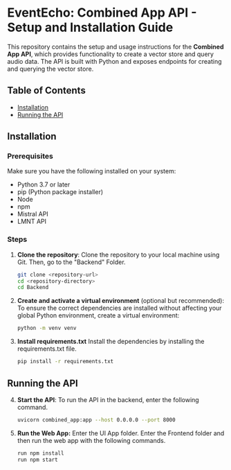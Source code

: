 # EventEcho: Combined App API - Setup and Installation Guide 

This repository contains the setup and usage instructions for the **Combined App API**, which provides functionality to create a vector store and query audio data. The API is built with Python and exposes endpoints for creating and querying the vector store.

## Table of Contents
- [Installation](#installation)
- [Running the API](#running-the-api)

## Installation

### Prerequisites
Make sure you have the following installed on your system:
- Python 3.7 or later
- pip (Python package installer)
- Node
- npm
- Mistral API
- LMNT API

### Steps

1. **Clone the repository**:
   Clone the repository to your local machine using Git. Then, go to the "Backend" Folder.

   ```bash
   git clone <repository-url>
   cd <repository-directory>
   cd Backend

2. **Create and activate a virtual environment** (optional but recommended):
   To ensure the correct dependencies are installed without affecting your global Python environment, create a virtual environment:

   ```bash
   python -m venv venv

3. **Install requirements.txt** 
Install the dependencies by installing the requirements.txt file.
   ```bash
   pip install -r requirements.txt 

## Running the API

4. **Start the API**:
   To run the API in the backend, enter the following command. 

   ```bash
   uvicorn combined_app:app --host 0.0.0.0 --port 8000 

5. **Run the Web App:**
    Enter the UI App folder. Enter the Frontend folder and then run the web app with the following commands.
    ```bash
    run npm install
    run npm start
